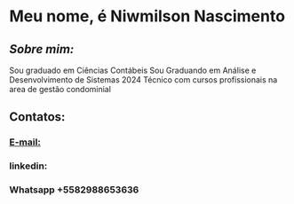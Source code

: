 # Meu nome, é Niwmilson Nascimento



## *Sobre mim:*

Sou graduado em Ciências Contábeis
Sou Graduando em Análise e Desenvolvimento de Sistemas 2024
Técnico com cursos profissionais na area de gestão condominial



## Contatos:
 ### [E-mail:](https://www.gmail.com)
 ### linkedin: 
 ### Whatsapp +5582988653636
